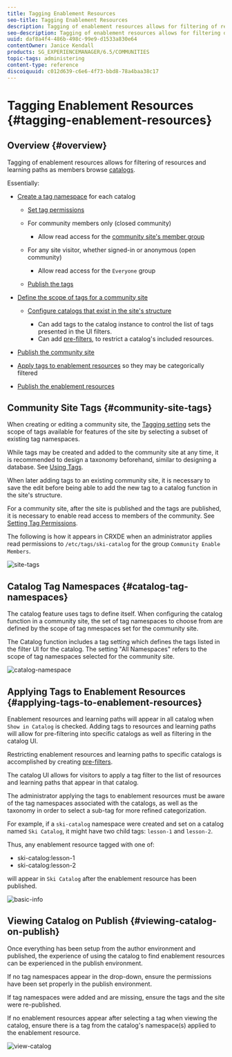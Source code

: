 ```yaml
---
title: Tagging Enablement Resources
seo-title: Tagging Enablement Resources
description: Tagging of enablement resources allows for filtering of resources and learning paths as members browse catalogs
seo-description: Tagging of enablement resources allows for filtering of resources and learning paths as members browse catalogs
uuid: daf8a4f4-486b-498c-99e9-d1533a830e64
contentOwner: Janice Kendall
products: SG_EXPERIENCEMANAGER/6.5/COMMUNITIES
topic-tags: administering
content-type: reference
discoiquuid: c012d639-c6e6-4f73-bbd8-78a4baa38c17
---
```


# Tagging Enablement Resources {#tagging-enablement-resources}

## Overview {#overview}

Tagging of enablement resources allows for filtering of resources and learning paths as members browse [catalogs](functions.md#catalog-function).

Essentially:

* [Create a tag namespace](../../help/sites-administering/tags.md#creating-a-namespace) for each catalog

  * [Set tag permissions](../../help/sites-administering/tags.md#setting-tag-permissions)
  * For community members only (closed community)

    * Allow read access for the [community site's member group](users.md#publish-group-roles)

  * For any site visitor, whether signed-in or anonymous (open community)

    * Allow read access for the `Everyone` group

  * [Publish the tags](../../help/sites-administering/tags.md#publishing-tags)

* [Define the scope of tags for a community site](sites-console.md#tagging)

  * [Configure catalogs that exist in the site's structure](functions.md#catalog-function)

    * Can add tags to the catalog instance to control the list of tags presented in the UI filters.
    * Can add [pre-filters](catalog-developer-essentials.md#pre-filters), to restrict a catalog's included resources.

* [Publish the community site](sites-console.md#publishing-the-site)
* [Apply tags to enablement resources](resources.md#create-a-resource) so they may be categorically filtered
* [Publish the enablement resources](resources.md#publish)

## Community Site Tags {#community-site-tags}

When creating or editing a community site, the [Tagging setting](sites-console.md#tagging) sets the scope of tags available for features of the site by selecting a subset of existing tag namespaces.

While tags may be created and added to the community site at any time, it is recommended to design a taxonomy beforehand, similar to designing a database. See [Using Tags](../../help/sites-authoring/tags.md).

When later adding tags to an existing community site, it is necessary to save the edit before being able to add the new tag to a catalog function in the site's structure.

For a community site, after the site is published and the tags are published, it is necessary to enable read access to members of the community. See [Setting Tag Permissions](../../help/sites-administering/tags.md#setting-tag-permissions).

The following is how it appears in CRXDE when an administrator applies read permissions to `/etc/tags/ski-catalog` for the group `Community Enable Members`.

![site-tags](assets/site-tags.png)

## Catalog Tag Namespaces {#catalog-tag-namespaces}

The catalog feature uses tags to define itself. When configuring the catalog function in a community site, the set of tag namespaces to choose from are defined by the scope of tag nmespaces set for the community site.

The Catalog function includes a tag setting which defines the tags listed in the filter UI for the catalog. The setting "All Namespaces" refers to the scope of tag namespaces selected for the community site.

![catalog-namespace](assets/catalog-namespace.png)

## Applying Tags to Enablement Resources {#applying-tags-to-enablement-resources}

Enablement resources and learning paths will appear in all catalog when `Show in Catalog` is checked. Adding tags to resources and learning paths will allow for pre-filtering into specific catalogs as well as filtering in the catalog UI.

Restricting enablement resources and learning paths to specific catalogs is accomplished by creating [pre-filters](catalog-developer-essentials.md#pre-filters).

The catalog UI allows for visitors to apply a tag filter to the list of resources and learning paths that appear in that catalog.

The administrator applying the tags to enablement resources must be aware of the tag namespaces associated with the catalogs, as well as the taxonomy in order to select a sub-tag for more refined categorization.

For example, if a `ski-catalog` namespace were created and set on a catalog named `Ski Catalog`, it might have two child tags: `lesson-1` and `lesson-2`.

Thus, any enablement resource tagged with one of:

* ski-catalog:lesson-1
* ski-catalog:lesson-2

will appear in `Ski Catalog` after the enablement resource has been published.

![basic-info](assets/applytags-basicinfo.png)

## Viewing Catalog on Publish {#viewing-catalog-on-publish}

Once everything has been setup from the author environment and published, the experience of using the catalog to find enablement resources can be experienced in the publish environment.

If no tag namespaces appear in the drop-down, ensure the permissions have been set properly in the publish environment.

If tag namespaces were added and are missing, ensure the tags and the site were re-published.

If no enablement resources appear after selecting a tag when viewing the catalog, ensure there is a tag from the catalog's namespace(s) applied to the enablement resource.

![view-catalog](assets/viewcatalog.png)

